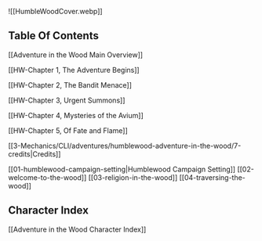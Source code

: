 ![[HumbleWoodCover.webp]]

## Table Of Contents

[[Adventure in the Wood Main Overview]]

[[HW-Chapter 1, The Adventure Begins]]

[[HW-Chapter 2, The Bandit Menace]]

[[HW-Chapter 3, Urgent Summons]]

[[HW-Chapter 4, Mysteries of the Avium]]

[[HW-Chapter 5, Of Fate and Flame]]

[[3-Mechanics/CLI/adventures/humblewood-adventure-in-the-wood/7-credits|Credits]]

[[01-humblewood-campaign-setting|Humblewood Campaign Setting]]
[[02-welcome-to-the-wood]]
[[03-religion-in-the-wood]]
[[04-traversing-the-wood]]

## Character Index

[[Adventure in the Wood  Character Index]]
